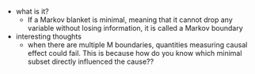   * what is it?
    * If a Markov blanket is minimal, meaning that it cannot drop any variable without losing information, it is called a Markov boundary
  * interesting thoughts
    * when there are multiple M boundaries, quantities measuring causal effect could fail. This is because how do you know which minimal subset directly influenced the cause??